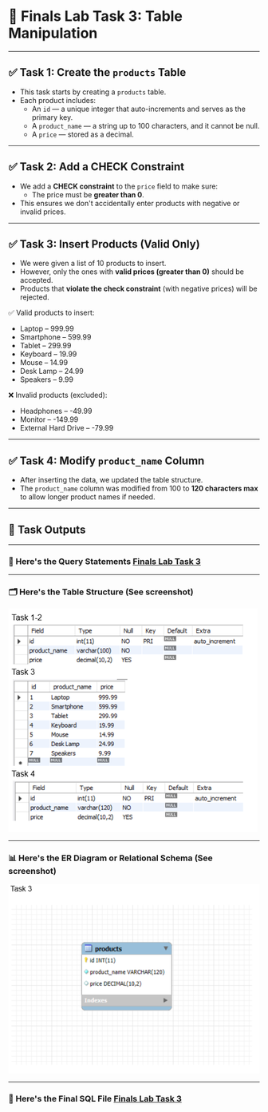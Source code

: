 # 📘 Finals Lab Task 3: Table Manipulation

---

## ✅ Task 1: Create the `products` Table

- This task starts by creating a `products` table.
- Each product includes:
  - An `id` — a unique integer that auto-increments and serves as the primary key.
  - A `product_name` — a string up to 100 characters, and it cannot be null.
  - A `price` — stored as a decimal.

---

## ✅ Task 2: Add a CHECK Constraint

- We add a **CHECK constraint** to the `price` field to make sure:
  - The price must be **greater than 0**.
- This ensures we don't accidentally enter products with negative or invalid prices.

---

## ✅ Task 3: Insert Products (Valid Only)

- We were given a list of 10 products to insert.
- However, only the ones with **valid prices (greater than 0)** should be accepted.
- Products that **violate the check constraint** (with negative prices) will be rejected.

✅ Valid products to insert:
- Laptop – 999.99  
- Smartphone – 599.99  
- Tablet – 299.99  
- Keyboard – 19.99  
- Mouse – 14.99  
- Desk Lamp – 24.99  
- Speakers – 9.99

❌ Invalid products (excluded):
- Headphones – -49.99  
- Monitor – -149.99  
- External Hard Drive – -79.99

---

## ✅ Task 4: Modify `product_name` Column

- After inserting the data, we updated the table structure.
- The `product_name` column was modified from 100 to **120 characters max** to allow longer product names if needed.

---

## 🔗 Task Outputs

---

### 📄 Here's the Query Statements [Finals Lab Task 3](Query%20Statements)

---

### 🗂️ Here's the Table Structure (See screenshot)
![Table Structure](FT3%20Table%20Structure.PNG)

---

### 📊 Here's the ER Diagram or Relational Schema (See screenshot)
![ER Diagram](FT3%20ERDiagram.PNG)

---

### 💾 Here's the Final SQL File [Finals Lab Task 3](Finals%20Lab%20Task%203.sql)
